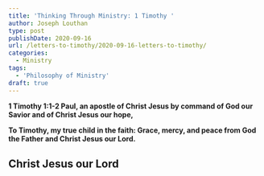 ```yaml
---
title: 'Thinking Through Ministry: 1 Timothy '
author: Joseph Louthan
type: post
publishDate: 2020-09-16
url: /letters-to-timothy/2020-09-16-letters-to-timothy/
categories:
  - Ministry
tags:
  - 'Philosophy of Ministry'
draft: true
---
```


**1 Timothy 1:1-2 Paul, an apostle of Christ Jesus by command of God our Savior and of Christ Jesus our hope,**

**To Timothy, my true child in the faith: Grace, mercy, and peace from God the Father and Christ Jesus our Lord.**

## Christ Jesus our Lord
